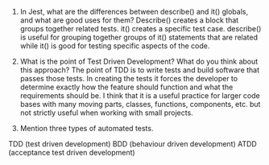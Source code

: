 1. In Jest, what are the differences between describe() and it() globals, and what are good uses for them? Describe() creates a block that groups together related tests. it() creates a specific test case. describe() is useful for grouping together groups of it() statements that are related while it() is good for testing specific aspects of the code.

2. What is the point of Test Driven Development? What do you think about this approach? The point of TDD is to write tests and build software that passes those tests. In creating the tests it forces the developer to determine exactly how the feature should function and what the requirements should be. I think that it is a useful practice for larger code bases with many moving parts, classes, functions, components, etc. but not strictly useful when working with small projects.

3. Mention three types of automated tests.

TDD (test driven development)
BDD (behaviour driven development)
ATDD (acceptance test driven development)